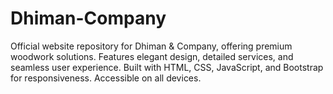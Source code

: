 # Dhiman-Company
Official website repository for Dhiman &amp; Company, offering premium woodwork solutions. Features elegant design, detailed services, and seamless user experience. Built with HTML, CSS, JavaScript, and Bootstrap for responsiveness. Accessible on all devices.
